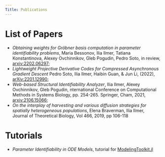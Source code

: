```yaml
---
Title: Publications
---
```


# List of Papers

- _Obtaining weights for Gröbner basis computation in parameter identifiability problems_, Maria Bessonov, Ilia Ilmer, Tatiana Konstantinova, Alexey Ovchinnikov, Gleb Pogudin, Pedro Soto, in review, [arxiv:2202.06297](https://arxiv.org/abs/2202.06297);
- _Lightweight Projective Derivative Codes for Compressed Asynchronous Gradient Descent_ Pedro Soto, Ilia Ilmer, Haibin Guan, & Jun Li, (2022), [arXiv:2201.12990](https://arxiv.org/abs/2201.12990);
- _Web-based Structural Identifiability Analyzer_, Ilia Ilmer, Alexey Ovchinnikov, Gleb Pogudin, nternational Conference on Computational Methods in Systems Biology, pp. 254-265. Springer, Cham, 2021, [arxiv:2106.15066](https://arxiv.org/abs/2106.15066);
- _On the interplay of harvesting and various diffusion strategies for spatially heterogeneous populations_, Elena Braverman, Ilia Ilmer, Journal of Theoretical Biology, Vol 466, 2019, pp 106-118

# Tutorials

- _Parameter Identifiability in ODE Models_, tutorial for [ModelingToolkit.jl](https://mtk.sciml.ai/dev/tutorials/parameter_identifiability/)


